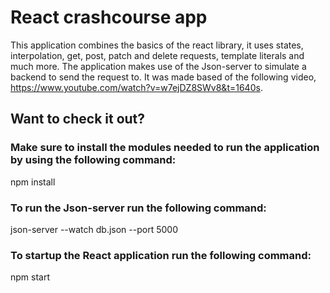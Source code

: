 # React crashcourse app
This application combines the basics of the react library, it uses states, interpolation, get, post, patch and delete requests, template literals and much more.
The application makes use of the Json-server to simulate a backend to send the request to.
It was made based of the following video, https://www.youtube.com/watch?v=w7ejDZ8SWv8&t=1640s.

## Want to check it out?
### Make sure to install the modules needed to run the application by using the following command:
  npm install
### To run the Json-server run the following command:
  json-server --watch db.json --port 5000
### To startup the React application run the following command:
  npm start



